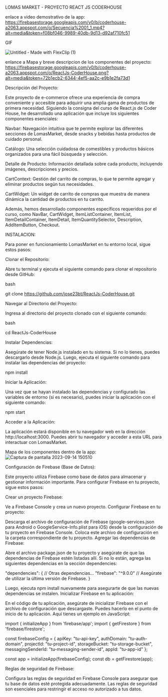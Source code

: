 LOMAS MARKET - PROYECTO REACT JS CODERHOUSE

enlace a video demostrativo de la app: https://firebasestorage.googleapis.com/v0/b/coderhouse-a2063.appspot.com/o/Secuencia%2001_1.mp4?alt=media&token=f08bf046-9989-40db-9d13-d92af710fc51

GIF

![Untitled ‑ Made with FlexClip (1)](https://github.com/jose23bt/ReactJs-CoderHouse/assets/117915069/8d345cdb-83a6-4eef-892c-b5c74dafcf65)

enlance a Mapa y breve descripcion de los componentes del proyecto: https://firebasestorage.googleapis.com/v0/b/coderhouse-a2063.appspot.com/o/ReactJs-CoderHouse.png?alt=media&token=72b1ecb2-6344-4ef5-aa2c-e9b1e2fa73d1


Descripción del Proyecto:

Este proyecto de e-commerce ofrece una experiencia de compra conveniente y accesible para adquirir una amplia gama de productos de primera necesidad. Siguiendo la consigna del curso de React.js de Coder House, he desarrollado una aplicación que incluye los siguientes componentes esenciales:

Navbar: Navegación intuitiva que te permite explorar las diferentes secciones de LomasMarket, desde snacks y bebidas hasta productos de cuidado personal.

Catálogo: Una selección cuidadosa de comestibles y productos básicos organizados para una fácil búsqueda y selección.

Detalle de Producto: Información detallada sobre cada producto, incluyendo imágenes, descripciones y precios.

CartContext: Gestión del carrito de compras, lo que te permite agregar y eliminar productos según tus necesidades.

CartWidget: Un widget de carrito de compras que muestra de manera dinámica la cantidad de productos en tu carrito.

Además, hemos desarrollado componentes específicos requeridos por el curso, como NavBar, CartWidget, ItemListContainer, ItemList, ItemDetailContainer, ItemDetail, ItemQuantitySelector, Description, AddItemButton, Checkout.



INSTALACION:

Para poner en funcionamiento LomasMarket en tu entorno local, sigue estos pasos:

Clonar el Repositorio:

Abre tu terminal y ejecuta el siguiente comando para clonar el repositorio desde GitHub:

bash

git clone https://github.com/jose23bt/ReactJs-CoderHouse.git

Navegar al Directorio del Proyecto:

Ingresa al directorio del proyecto clonado con el siguiente comando:

bash

cd ReactJs-CoderHouse


Instalar Dependencias:

Asegúrate de tener Node.js instalado en tu sistema. Si no lo tienes, puedes descargarlo desde Node.js.
Luego, ejecuta el siguiente comando para instalar las dependencias del proyecto:

npm install

Iniciar la Aplicación:

Una vez que se hayan instalado las dependencias y configurado las variables de entorno (si es necesario), puedes iniciar la aplicación con el siguiente comando:

npm start

Acceder a la Aplicación:

La aplicación estará disponible en tu navegador web en la dirección http://localhost:3000. Puedes abrir tu navegador y acceder a esta URL para interactuar con LomasMarket.

Mapa de los componentes dentro de la app:
![Captura de pantalla 2023-09-14 150510](https://github.com/jose23bt/ReactJs-CoderHouse/assets/117915069/f50393e7-7646-4be4-9cd7-f5f89f043411)


Configuración de Firebase (Base de Datos):

Este proyecto utiliza Firebase como base de datos para almacenar y gestionar información importante. Para configurar Firebase en tu proyecto, sigue estos pasos:

Crear un proyecto Firebase:

Ve a Firebase Console y crea un nuevo proyecto.
Configurar Firebase en tu proyecto:

Descarga el archivo de configuración de Firebase (google-services.json para Android o GoogleService-Info.plist para iOS) desde la configuración de tu proyecto en Firebase Console.
Coloca este archivo de configuración en la carpeta correspondiente de tu proyecto.
Agregar las dependencias de Firebase:

Abre el archivo package.json de tu proyecto y asegúrate de que las dependencias de Firebase estén listadas allí. Si no lo están, agrega las siguientes dependencias en la sección dependencies:

"dependencies": {
  // Otras dependencias...
  "firebase": "^9.0.0" // Asegúrate de utilizar la última versión de Firebase.
}

Luego, ejecuta npm install nuevamente para asegurarte de que las nuevas dependencias se instalen.
Inicializar Firebase en tu aplicación:

En el código de tu aplicación, asegúrate de inicializar Firebase con el archivo de configuración que descargaste. Puedes hacerlo en el punto de inicio de tu aplicación. Aquí tienes un ejemplo en JavaScript:

import { initializeApp } from 'firebase/app';
import { getFirestore } from 'firebase/firestore';

const firebaseConfig = {
  apiKey: "tu-api-key",
  authDomain: "tu-auth-domain",
  projectId: "tu-project-id",
  storageBucket: "tu-storage-bucket",
  messagingSenderId: "tu-messaging-sender-id",
  appId: "tu-app-id"
};

const app = initializeApp(firebaseConfig);
const db = getFirestore(app);

Reglas de seguridad de Firebase:

Configura las reglas de seguridad en Firebase Console para asegurar que tu base de datos esté protegida adecuadamente. Las reglas de seguridad son esenciales para restringir el acceso no autorizado a tus datos.

